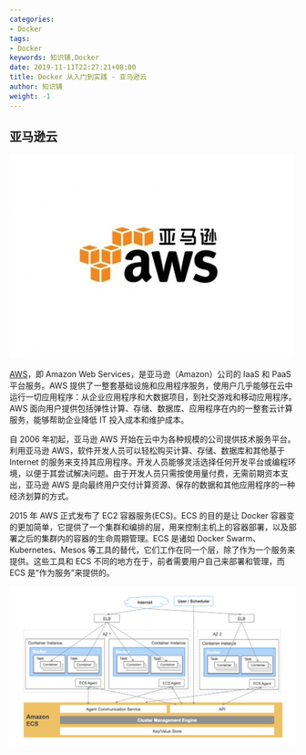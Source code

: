 ```yaml
---
categories:
- Docker
tags:
- Docker  
keywords: 知识铺,Docker
date: 2019-11-11T22:27:21+08:00
title: Docker 从入门到实践 - 亚马逊云
author: 知识铺
weight: -1
---
```


## 亚马逊云

![AWS](_images/aws-logo.jpg)

[AWS](https://www.amazonaws.cn)，即 Amazon Web Services，是亚马逊（Amazon）公司的 IaaS 和 PaaS 平台服务。AWS 提供了一整套基础设施和应用程序服务，使用户几乎能够在云中运行一切应用程序：从企业应用程序和大数据项目，到社交游戏和移动应用程序。AWS 面向用户提供包括弹性计算、存储、数据库、应用程序在内的一整套云计算服务，能够帮助企业降低 IT 投入成本和维护成本。

自 2006 年初起，亚马逊 AWS 开始在云中为各种规模的公司提供技术服务平台。利用亚马逊 AWS，软件开发人员可以轻松购买计算、存储、数据库和其他基于 Internet 的服务来支持其应用程序。开发人员能够灵活选择任何开发平台或编程环境，以便于其尝试解决问题。由于开发人员只需按使用量付费，无需前期资本支出，亚马逊 AWS 是向最终用户交付计算资源、保存的数据和其他应用程序的一种经济划算的方式。

2015 年 AWS 正式发布了 EC2 容器服务(ECS)。ECS 的目的是让 Docker 容器变的更加简单，它提供了一个集群和编排的层，用来控制主机上的容器部署，以及部署之后的集群内的容器的生命周期管理。ECS 是诸如 Docker Swarm、Kubernetes、Mesos 等工具的替代，它们工作在同一个层，除了作为一个服务来提供。这些工具和 ECS 不同的地方在于，前者需要用户自己来部署和管理，而 ECS 是“作为服务”来提供的。

![AWS 容器服务](_images/ECS.jpg)
